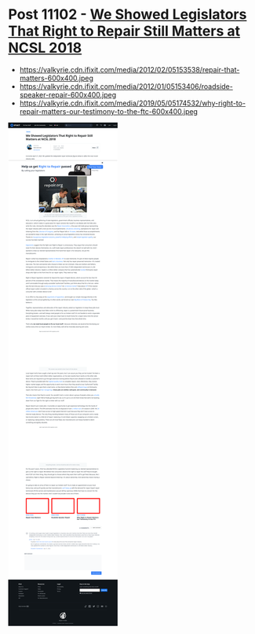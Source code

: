 # Post 11102 - [We Showed Legislators That Right to Repair Still Matters at NCSL 2018](https://www.ifixit.com/News/11102/ncsl-2018)

- https://valkyrie.cdn.ifixit.com/media/2012/02/05153538/repair-that-matters-600x400.jpeg
- https://valkyrie.cdn.ifixit.com/media/2012/01/05153406/roadside-speaker-repair-600x400.jpeg
- https://valkyrie.cdn.ifixit.com/media/2019/05/05174532/why-right-to-repair-matters-our-testimony-to-the-ftc-600x400.jpeg

![screencap](screenshots/5cbbd3d2-4110-4163-a250-4a6f36237efa.png)
